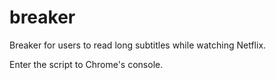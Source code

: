 # breaker
Breaker for users to read long subtitles while watching Netflix.


Enter the script to Chrome's console.
